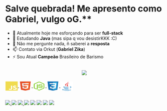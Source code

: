 # Salve quebrada! Me apresento como Gabriel, vulgo oG.**

- 🔭 Atualmente hoje me esforçando para ser **full-stack**
- 🌱 Estudando **Java** (mas sipa q vou desistirKKK :C)
- 💬 Não me pergunte nada, ñ saberei a **resposta**
- 📫 Contato via Orkut (**Gabriel Zika**)
- ⚡ Sou Atual **Campeão** Brasileiro de Barismo 

##

<div align="center">
  <a href="https://github.com/oGabrielCarvalho">
  <img height="180em" src="https://github-readme-stats.vercel.app/api/top-langs/?username=oGabrielCarvalho&layout=compact&langs_count=7&theme=github_dark"/>
</div>
  <div style="display: inline_block"><br>
  <img align="center" alt="oGabriel-Js" height="30" width="40" src="https://raw.githubusercontent.com/devicons/devicon/master/icons/javascript/javascript-plain.svg">
  <img align="center" alt="oGabriel-HTML" height="30" width="40" src="https://raw.githubusercontent.com/devicons/devicon/master/icons/html5/html5-original.svg">
    <img align="center" alt="oGabriel-HTML" height="30" width="40" src="https://raw.githubusercontent.com/devicons/devicon/master/icons/nodejs/nodejs-original.svg">
  <img align="center" alt="oGabriel-CSS" height="30" width="40" src="https://raw.githubusercontent.com/devicons/devicon/master/icons/css3/css3-original.svg">
  <img align="center" alt="oGabriel-Java" height="30" width="40" src="https://raw.githubusercontent.com/devicons/devicon/master/icons/java/java-original.svg">
</div>
  
  ##
  
  <div> 
    <img src="https://img.shields.io/badge/Windows-0078D6?style=for-the-badge&logo=windows&logoColor=white">
  <a href="https://instagram.com/gnc_2005" target="_blank"><img src="https://img.shields.io/badge/-Instagram-%23E4405F?style=for-the-badge&logo=instagram&logoColor=white"      target="_blank"></a>
  <a href="https://discord.gg/pDbY76q8Qf" target="_blank"><img src="https://img.shields.io/badge/Discord-7289DA?style=for-the-badge&logo=discord&logoColor=white" target="_blank">   </a> 
  <a href = "mailto:gabriel.santos1845@etec.sp.gov.br"><img src="https://img.shields.io/badge/Microsoft_Outlook-0078D4?style=for-the-badge&logo=microsoft-outlook&logoColor=white"   target="_blank"></a>
     <img src="https://img.shields.io/badge/Java-ED8B00?style=for-the-badge&logo=java&logoColor=white">
    <img src="https://img.shields.io/badge/HTML5-E34F26?style=for-the-badge&logo=html5&logoColor=white">
    <img src="https://img.shields.io/badge/JavaScript-F7DF1E?style=for-the-badge&logo=javascript&logoColor=black">
    <img src="https://img.shields.io/badge/Node.js-43853D?style=for-the-badge&logo=node.js&logoColor=white">
  </div>
